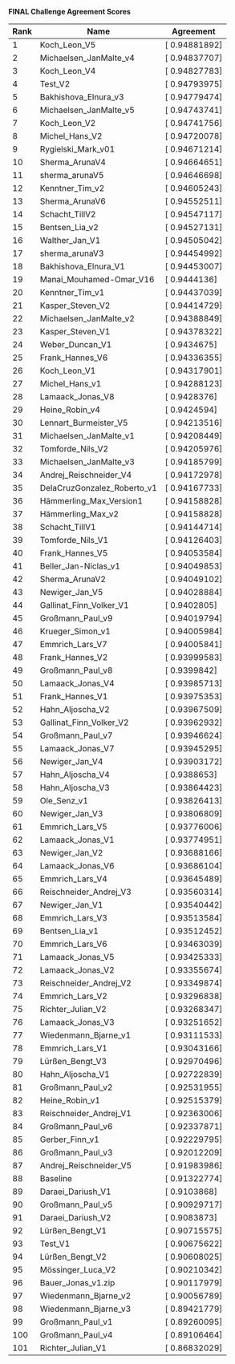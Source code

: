 **FINAL Challenge Agreement Scores**



|Rank|Name|Agreement|
|----|-----|---|
|1|Koch_Leon_V5|[ 0.94881892]|
|2|Michaelsen_JanMalte_v4|[ 0.94837707]|
|3|Koch_Leon_V4|[ 0.94827783]|
|4|Test_V2|[ 0.94793975]|
|5|Bakhishova_Elnura_v3|[ 0.94779474]|
|6|Michaelsen_JanMalte_v5|[ 0.94743741]|
|7|Koch_Leon_V2|[ 0.94741756]|
|8|Michel_Hans_V2|[ 0.94720078]|
|9|Rygielski_Mark_v01|[ 0.94671214]|
|10|Sherma_ArunaV4|[ 0.94664651]|
|11|sherma_arunaV5|[ 0.94646698]|
|12|Kenntner_Tim_v2|[ 0.94605243]|
|13|Sherma_ArunaV6|[ 0.94552511]|
|14|Schacht_TillV2|[ 0.94547117]|
|15|Bentsen_Lia_v2|[ 0.94527131]|
|16|Walther_Jan_V1|[ 0.94505042]|
|17|sherma_arunaV3|[ 0.94454992]|
|18|Bakhishova_Elnura_V1|[ 0.94453007]|
|19|Manai_Mouhamed-Omar_V16|[ 0.9444136]|
|20|Kenntner_Tim_v1|[ 0.94437039]|
|21|Kasper_Steven_V2|[ 0.94414729]|
|22|Michaelsen_JanMalte_v2|[ 0.94388849]|
|23|Kasper_Steven_V1|[ 0.94378322]|
|24|Weber_Duncan_V1|[ 0.9434675]|
|25|Frank_Hannes_V6|[ 0.94336355]|
|26|Koch_Leon_V1|[ 0.94317901]|
|27|Michel_Hans_v1|[ 0.94288123]|
|28|Lamaack_Jonas_V8|[ 0.9428376]|
|29|Heine_Robin_v4|[ 0.9424594]|
|30|Lennart_Burmeister_V5|[ 0.94213516]|
|31|Michaelsen_JanMalte_v1|[ 0.94208449]|
|32|Tomforde_Nils_V2|[ 0.94205976]|
|33|Michaelsen_JanMalte_v3|[ 0.94185799]|
|34|Andrej_Reischneider_V4|[ 0.94172978]|
|35|DelaCruzGonzalez_Roberto_v1|[ 0.94167733]|
|36|Hämmerling_Max_Version1|[ 0.94158828]|
|37|Hämmerling_Max_v2|[ 0.94158828]|
|38|Schacht_TillV1|[ 0.94144714]|
|39|Tomforde_Nils_V1|[ 0.94126403]|
|40|Frank_Hannes_V5|[ 0.94053584]|
|41|Beller_Jan-Niclas_v1|[ 0.94049853]|
|42|Sherma_ArunaV2|[ 0.94049102]|
|43|Newiger_Jan_V5|[ 0.94028884]|
|44|Gallinat_Finn_Volker_V1|[ 0.9402805]|
|45|Großmann_Paul_v9|[ 0.94019794]|
|46|Krueger_Simon_v1|[ 0.94005984]|
|47|Emmrich_Lars_V7|[ 0.94005841]|
|48|Frank_Hannes_V2|[ 0.93999583]|
|49|Großmann_Paul_v8|[ 0.9399842]|
|50|Lamaack_Jonas_V4|[ 0.93985713]|
|51|Frank_Hannes_V1|[ 0.93975353]|
|52|Hahn_Aljoscha_V2|[ 0.93967509]|
|53|Gallinat_Finn_Volker_V2|[ 0.93962932]|
|54|Großmann_Paul_v7|[ 0.93946624]|
|55|Lamaack_Jonas_V7|[ 0.93945295]|
|56|Newiger_Jan_V4|[ 0.93903172]|
|57|Hahn_Aljoscha_V4|[ 0.9388653]|
|58|Hahn_Aljoscha_V3|[ 0.93864423]|
|59|Ole_Senz_v1|[ 0.93826413]|
|60|Newiger_Jan_V3|[ 0.93806809]|
|61|Emmrich_Lars_V5|[ 0.93776006]|
|62|Lamaack_Jonas_V1|[ 0.93774951]|
|63|Newiger_Jan_V2|[ 0.93688166]|
|64|Lamaack_Jonas_V6|[ 0.93686104]|
|65|Emmrich_Lars_V4|[ 0.93645489]|
|66|Reischneider_Andrej_V3|[ 0.93560314]|
|67|Newiger_Jan_V1|[ 0.93540442]|
|68|Emmrich_Lars_V3|[ 0.93513584]|
|69|Bentsen_Lia_v1|[ 0.93512452]|
|70|Emmrich_Lars_V6|[ 0.93463039]|
|71|Lamaack_Jonas_V5|[ 0.93425333]|
|72|Lamaack_Jonas_V2|[ 0.93355674]|
|73|Reischneider_Andrej_V2|[ 0.93349874]|
|74|Emmrich_Lars_V2|[ 0.93296838]|
|75|Richter_Julian_V2|[ 0.93268347]|
|76|Lamaack_Jonas_V3|[ 0.93251652]|
|77|Wiedenmann_Bjarne_v1|[ 0.93111533]|
|78|Emmrich_Lars_V1|[ 0.93043166]|
|79|Lürßen_Bengt_V3|[ 0.92970496]|
|80|Hahn_Aljoscha_V1|[ 0.92722839]|
|81|Großmann_Paul_v2|[ 0.92531955]|
|82|Heine_Robin_v1|[ 0.92515379]|
|83|Reischneider_Andrej_V1|[ 0.92363006]|
|84|Großmann_Paul_v6|[ 0.92337871]|
|85|Gerber_Finn_v1|[ 0.92229795]|
|86|Großmann_Paul_v3|[ 0.92012209]|
|87|Andrej_Reischneider_V5|[ 0.91983986]|
|88|Baseline|[ 0.91322774]|
|89|Daraei_Dariush_V1|[ 0.9103868]|
|90|Großmann_Paul_v5|[ 0.90929717]|
|91|Daraei_Dariush_V2|[ 0.9083873]|
|92|Lürßen_Bengt_V1|[ 0.90715575]|
|93|Test_V1|[ 0.90675622]|
|94|Lürßen_Bengt_V2|[ 0.90608025]|
|95|Mössinger_Luca_V2|[ 0.90210342]|
|96|Bauer_Jonas_v1.zip|[ 0.90117979]|
|97|Wiedenmann_Bjarne_v2|[ 0.90056789]|
|98|Wiedenmann_Bjarne_v3|[ 0.89421779]|
|99|Großmann_Paul_v1|[ 0.89260095]|
|100|Großmann_Paul_v4|[ 0.89106464]|
|101|Richter_Julian_V1|[ 0.86832029]|
